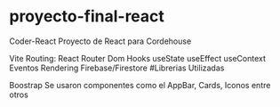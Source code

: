 # proyecto-final-react
Coder-React
Proyecto de React para Cordehouse

Vite
Routing: React Router Dom
Hooks useState useEffect useContext
Eventos
Rendering
Firebase/Firestore
#Librerias Utilizadas

Boostrap Se usaron componentes como el AppBar, Cards, Iconos entre otros
